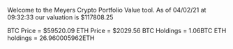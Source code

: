 Welcome to the Meyers Crypto Portfolio Value tool. 
As of 04/02/21 at 09:32:33 our valuation is $117808.25 

BTC Price = $59520.09
 ETH Price = $2029.56
BTC Holdings = 1.06BTC
 ETH holdings = 26.960005962ETH 
